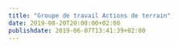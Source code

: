 ```yaml
---
title: "Groupe de travail Actions de terrain"
date: 2019-08-20T20:00:00+02:00
publishdate: 2019-06-07T13:41:39+02:00
---
```

